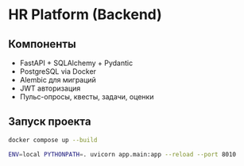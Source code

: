 # HR Platform (Backend)

## Компоненты

- FastAPI + SQLAlchemy + Pydantic
- PostgreSQL via Docker
- Alembic для миграций
- JWT авторизация
- Пульс-опросы, квесты, задачи, оценки

## Запуск проекта

```bash
docker compose up --build

ENV=local PYTHONPATH=. uvicorn app.main:app --reload --port 8010